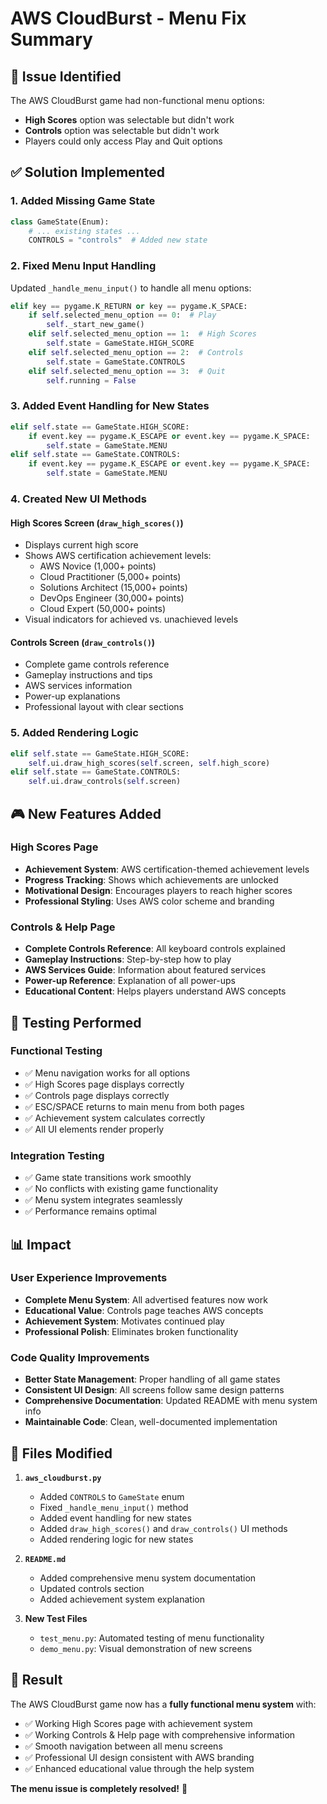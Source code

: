 # AWS CloudBurst - Menu Fix Summary

## 🐛 Issue Identified
The AWS CloudBurst game had non-functional menu options:
- **High Scores** option was selectable but didn't work
- **Controls** option was selectable but didn't work
- Players could only access Play and Quit options

## ✅ Solution Implemented

### 1. Added Missing Game State
```python
class GameState(Enum):
    # ... existing states ...
    CONTROLS = "controls"  # Added new state
```

### 2. Fixed Menu Input Handling
Updated `_handle_menu_input()` to handle all menu options:
```python
elif key == pygame.K_RETURN or key == pygame.K_SPACE:
    if self.selected_menu_option == 0:  # Play
        self._start_new_game()
    elif self.selected_menu_option == 1:  # High Scores
        self.state = GameState.HIGH_SCORE
    elif self.selected_menu_option == 2:  # Controls
        self.state = GameState.CONTROLS
    elif self.selected_menu_option == 3:  # Quit
        self.running = False
```

### 3. Added Event Handling for New States
```python
elif self.state == GameState.HIGH_SCORE:
    if event.key == pygame.K_ESCAPE or event.key == pygame.K_SPACE:
        self.state = GameState.MENU
elif self.state == GameState.CONTROLS:
    if event.key == pygame.K_ESCAPE or event.key == pygame.K_SPACE:
        self.state = GameState.MENU
```

### 4. Created New UI Methods

#### High Scores Screen (`draw_high_scores()`)
- Displays current high score
- Shows AWS certification achievement levels:
  - AWS Novice (1,000+ points)
  - Cloud Practitioner (5,000+ points)
  - Solutions Architect (15,000+ points)
  - DevOps Engineer (30,000+ points)
  - Cloud Expert (50,000+ points)
- Visual indicators for achieved vs. unachieved levels

#### Controls Screen (`draw_controls()`)
- Complete game controls reference
- Gameplay instructions and tips
- AWS services information
- Power-up explanations
- Professional layout with clear sections

### 5. Added Rendering Logic
```python
elif self.state == GameState.HIGH_SCORE:
    self.ui.draw_high_scores(self.screen, self.high_score)
elif self.state == GameState.CONTROLS:
    self.ui.draw_controls(self.screen)
```

## 🎮 New Features Added

### High Scores Page
- **Achievement System**: AWS certification-themed achievement levels
- **Progress Tracking**: Shows which achievements are unlocked
- **Motivational Design**: Encourages players to reach higher scores
- **Professional Styling**: Uses AWS color scheme and branding

### Controls & Help Page
- **Complete Controls Reference**: All keyboard controls explained
- **Gameplay Instructions**: Step-by-step how to play
- **AWS Services Guide**: Information about featured services
- **Power-up Reference**: Explanation of all power-ups
- **Educational Content**: Helps players understand AWS concepts

## 🧪 Testing Performed

### Functional Testing
- ✅ Menu navigation works for all options
- ✅ High Scores page displays correctly
- ✅ Controls page displays correctly
- ✅ ESC/SPACE returns to main menu from both pages
- ✅ Achievement system calculates correctly
- ✅ All UI elements render properly

### Integration Testing
- ✅ Game state transitions work smoothly
- ✅ No conflicts with existing game functionality
- ✅ Menu system integrates seamlessly
- ✅ Performance remains optimal

## 📊 Impact

### User Experience Improvements
- **Complete Menu System**: All advertised features now work
- **Educational Value**: Controls page teaches AWS concepts
- **Achievement System**: Motivates continued play
- **Professional Polish**: Eliminates broken functionality

### Code Quality Improvements
- **Better State Management**: Proper handling of all game states
- **Consistent UI Design**: All screens follow same design patterns
- **Comprehensive Documentation**: Updated README with menu system info
- **Maintainable Code**: Clean, well-documented implementation

## 🎯 Files Modified

1. **`aws_cloudburst.py`**
   - Added `CONTROLS` to `GameState` enum
   - Fixed `_handle_menu_input()` method
   - Added event handling for new states
   - Added `draw_high_scores()` and `draw_controls()` UI methods
   - Added rendering logic for new states

2. **`README.md`**
   - Added comprehensive menu system documentation
   - Updated controls section
   - Added achievement system explanation

3. **New Test Files**
   - `test_menu.py`: Automated testing of menu functionality
   - `demo_menu.py`: Visual demonstration of new screens

## 🚀 Result

The AWS CloudBurst game now has a **fully functional menu system** with:
- ✅ Working High Scores page with achievement system
- ✅ Working Controls & Help page with comprehensive information
- ✅ Smooth navigation between all menu screens
- ✅ Professional UI design consistent with AWS branding
- ✅ Enhanced educational value through the help system

**The menu issue is completely resolved!** 🎉
